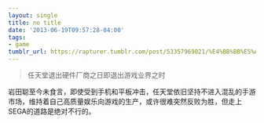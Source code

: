 ```yaml
---
layout: single
title: no title
date: '2013-06-19T09:57:28-04:00'
tags:
- game
tumblr_url: https://rapturer.tumblr.com/post/53357969021/%E4%BB%BB%E5%A4%A9%E5%A0%82%E9%80%80%E5%87%BA%E7%A1%AC%E4%BB%B6%E5%8E%82%E5%95%86%E4%B9%8B%E6%97%A5%E5%8D%B3%E9%80%80%E5%87%BA%E6%B8%B8%E6%88%8F%E4%B8%9A%E7%95%8C%E4%B9%8B%E6%97%B6
---
```

> 任天堂退出硬件厂商之日即退出游戏业界之时

岩田聪至今未食言，即使受到手机和平板冲击，任天堂依旧坚持不进入混乱的手游市场，维持着自己高质量娱乐向游戏的生产，或许很难突然反败为胜，但走上SEGA的道路是绝对不行的。

